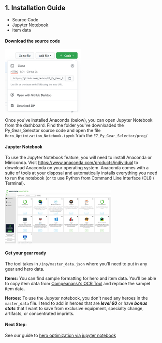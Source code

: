 ## 1. Installation Guide

- Source Code
- Jupyter Notebook
- Item data

#### Download the source code

<img src="/_image/dl_source_code.png" alt="source_code" width="250x">

Once you've installed Anaconda (below), you can open Jupyter Notebook from the dashboard.  Find the folder you've downloaded the Py_Gear_Selector source code and open the file `Hero_Optimization_Notebook.ipynb` from the `E7_Py_Gear_Selector/prog/`

#### Jupyter Notebook
To use the Jupyter Notebook feature, you will need to install Anaconda or Miniconda.  Visit https://www.anaconda.com/products/individual to download Anaconda on your operating system.  Anaconda comes with a suite of tools at your disposal and automatically installs everything you need to run the notebook (or to use Python from Command Line Interface (CLI) / Terminal). 

<img src="/_image/anaconda_gui.png" alt="anaconda" width="350x">

#### Get your gear ready

The tool takes in `/inp/master_data.json` where you'll need to put in any gear and hero data.  

<b> Items:</b>  You can find sample formatting for hero and item data.  You'll be able to copy item data from [Compeanansi's OCR Tool](https://github.com/compeanansi/epic7) and replace the sampel item data.  

<b> Heroes:</b>  To use the Jupyter notebook, you don't need any heroes in the `master_data` file.  I tend to add in heroes that are <b>_level 60_</b> or have <b>_bonus stats_</b> that I want to save from exclusive equipment, specialty change, artifacts, or concentrated imprints.  

#### Next Step:

See our guide to [hero optimization via jupyter notebook](https://ja-bru.github.io/E7_Py_Gear_Selector/jupyter-walkthrough.html)

